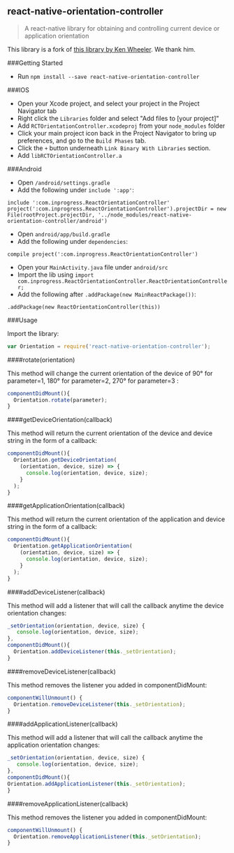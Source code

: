 ## react-native-orientation-controller

> A react-native library for obtaining and controlling current device or application orientation

This library is a fork of [this library by Ken Wheeler](https://github.com/walmartreact/react-native-orientation-listener). We thank him.

###Getting Started

- Run `npm install --save react-native-orientation-controller`

###IOS

- Open your Xcode project, and select your project in the Project Navigator tab
- Right click the `Libraries` folder and select "Add files to [your project]"
- Add `RCTOrientationController.xcodeproj` from your `node_modules` folder
- Click your main project icon back in the Project Navigator to bring up preferences, and go to the `Build Phases` tab.
- Click the `+` button underneath `Link Binary With Libraries` section.
- Add `libRCTOrientationController.a`

###Android

- Open `/android/settings.gradle`
- Add the following under `include ':app'`:

```
include ':com.inprogress.ReactOrientationController'
project(':com.inprogress.ReactOrientationController').projectDir = new File(rootProject.projectDir, '../node_modules/react-native-orientation-controller/android')
```
- Open `android/app/build.gradle`
- Add the following under `dependencies`:

```
compile project(':com.inprogress.ReactOrientationController')
```
- Open your `MainActivity.java` file under `android/src`
- Import the lib using `import com.inprogress.ReactOrientationController.ReactOrientationController;`
- Add the following after `.addPackage(new MainReactPackage())`:

```
.addPackage(new ReactOrientationController(this))
```

###Usage

Import the library:

```javascript
var Orientation = require('react-native-orientation-controller');
```

####rotate(orientation)

This method will change the current orientation of the device of 90° for parameter=1, 180° for parameter=2, 270° for parameter=3 :

```javascript
componentDidMount(){
  Orientation.rotate(parameter);
}
```

####getDeviceOrientation(callback)

This method will return the current orientation of the device and device string in the form of a callback:

```javascript
componentDidMount(){
  Orientation.getDeviceOrientation(
    (orientation, device, size) => {
      console.log(orientation, device, size);
    }
  );
}
```

####getApplicationOrientation(callback)

This method will return the current orientation of the application and device string in the form of a callback:

```javascript
componentDidMount(){
  Orientation.getApplicationOrientation(
    (orientation, device, size) => {
      console.log(orientation, device, size);
    }
  );
}
```

####addDeviceListener(callback)

This method will add a listener that will call the callback anytime the device orientation changes:

```javascript
_setOrientation(orientation, device, size) {
   console.log(orientation, device, size);
},
componentDidMount(){
  Orientation.addDeviceListener(this._setOrientation);
}
```

####removeDeviceListener(callback)

This method removes the listener you added in componentDidMount:

```javascript
componentWillUnmount() {
  Orientation.removeDeviceListener(this._setOrientation);
}
```

####addApplicationListener(callback)

This method will add a listener that will call the callback anytime the application orientation changes:

```javascript
_setOrientation(orientation, device, size) {
   console.log(orientation, device, size);
},
componentDidMount(){
Orientation.addApplicationListener(this._setOrientation);
}
```

####removeApplicationListener(callback)

This method removes the listener you added in componentDidMount:

```javascript
componentWillUnmount() {
  Orientation.removeApplicationListener(this._setOrientation);
}
```
